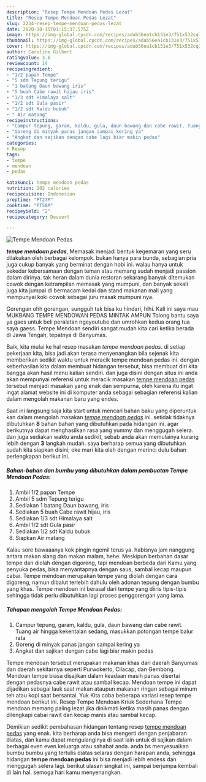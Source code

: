 ```yaml
---
description: "Resep Tempe Mendoan Pedas Lezat"
title: "Resep Tempe Mendoan Pedas Lezat"
slug: 2234-resep-tempe-mendoan-pedas-lezat
date: 2020-10-15T01:15:37.575Z
image: https://img-global.cpcdn.com/recipes/adab56ea1cb131e3/751x532cq70/tempe-mendoan-pedas-foto-resep-utama.jpg
thumbnail: https://img-global.cpcdn.com/recipes/adab56ea1cb131e3/751x532cq70/tempe-mendoan-pedas-foto-resep-utama.jpg
cover: https://img-global.cpcdn.com/recipes/adab56ea1cb131e3/751x532cq70/tempe-mendoan-pedas-foto-resep-utama.jpg
author: Caroline Gilbert
ratingvalue: 3.6
reviewcount: 14
recipeingredient:
- "1/2 papan Tempe"
- "5 sdm Tepung terigu"
- "1 batang Daun bawang iris"
- "5 buah Cabe rawit hijau iris"
- "1/3 sdt Himalaya salt"
- "1/2 sdt Gula pasir"
- "1/2 sdt Kaldu bubuk"
- " Air matang"
recipeinstructions:
- "Campur tepung, garam, kaldu, gula, daun bawang dan cabe rawit. Tuang air hingga kekentalan sedang, masukkan potongan tempe balur rata"
- "Goreng di minyak panas jangan sampai kering ya"
- "Angkat dan sajikan dengan cabe lagi biar makin pedas"
categories:
- Resep
tags:
- tempe
- mendoan
- pedas

katakunci: tempe mendoan pedas 
nutrition: 202 calories
recipecuisine: Indonesian
preptime: "PT27M"
cooktime: "PT58M"
recipeyield: "2"
recipecategory: Dessert

---
```



![Tempe Mendoan Pedas](https://img-global.cpcdn.com/recipes/adab56ea1cb131e3/751x532cq70/tempe-mendoan-pedas-foto-resep-utama.jpg)

<b><i>tempe mendoan pedas</i></b>, Memasak menjadi bentuk kegemaran yang seru dilakukan oleh berbagai kelompok. bukan hanya para bunda, sebagian pria juga cukup banyak yang berminat dengan hobi ini. walau hanya untuk sekedar kebersamaan dengan teman atau memang sudah menjadi passion dalam dirinya. tak heran dalam dunia restoran sekarang banyak ditemukan cowok dengan ketrampilan memasak yang mumpuni, dan banyak sekali juga kita jumpai di bermacam kedai dan stand makanan mall yang mempunyai koki cowok sebagai juru masak mumpuni nya.

Gorengan ohh gorengan, sungguh tak bisa ku hindari, hihi. Kali ini saya mau MUKBANG TEMPE MENDOWAN PEDAS MINTAK AMPUN Tolong bantu saya ya gaes untuk beli peralatan ngeyoutube dan umrohkan kedua orang tua saya gaess. Tempe Mendoan sendiri sangat mudah kita cari ketika berada di Jawa Tengah, tepatnya di Banyumas.

Baik, kita mulai ke hal resep masakan <i>tempe mendoan pedas</i>. di setiap pekerjaan kita, bisa jadi akan terasa menyenangkan bila sejenak kita memberikan sedikit waktu untuk meracik tempe mendoan pedas ini. dengan keberhasilan kita dalam membuat hidangan tersebut, bisa membuat diri kita bangga akan hasil menu kalian sendiri. dan juga disini dengan situs ini anda akan mempunyai referensi untuk meracik masakan <u>tempe mendoan pedas</u> tersebut menjadi masakan yang enak dan sempurna, oleh karena itu ingat ingat alamat website ini di komputer anda sebagai sebagian referensi kalian dalam mengolah makanan baru yang endes.


Saat ini langsung saja kita start untuk mencari bahan baku yang diperuntuk kan dalam mengolah masakan <u><i>tempe mendoan pedas</i></u> ini. setidak tidaknya dibutuhkan <b>8</b> bahan bahan yang dibutuhkan pada hidangan ini. agar berikutnya dapat menghasilkan rasa yang yummy dan menggugah selera. dan juga sediakan waktu anda sedikit, sebab anda akan memulainya kurang lebih dengan <b>3</b> langkah mudah. saya berharap semua yang dibutuhkan sudah kita siapkan disini, oke mari kita olah dengan merinci dulu bahan perlengkapan berikut ini.

<!--inarticleads1-->

##### Bahan-bahan dan bumbu yang dibutuhkan dalam pembuatan Tempe Mendoan Pedas:

1. Ambil 1/2 papan Tempe
1. Ambil 5 sdm Tepung terigu
1. Sediakan 1 batang Daun bawang, iris
1. Sediakan 5 buah Cabe rawit hijau, iris
1. Sediakan 1/3 sdt Himalaya salt
1. Ambil 1/2 sdt Gula pasir
1. Sediakan 1/2 sdt Kaldu bubuk
1. Siapkan  Air matang


Kalau sore bawaaanya kok pingin ngemil terus ya. habisnya jam nanggung antara makan siang dan makan malam, hehe. Meskipun berbahan dasar tempe dan diolah dengan digoreng, tapi mendoan berbeda dari Kamu yang penyuka pedas, bisa menyantapnya dengan saus, sambal kecap maupun cabai. Tempe mendoan merupakan tempe yang diolah dengan cara digoreng, namun dibalut terlebih dahulu oleh adonan tepung dengan bumbu yang khas. Tempe mendoan ini berasal dari tempe yang diiris tipis-tipis sehingga tidak perlu dibutuhkan lagi proses penggorengan yang lama. 

<!--inarticleads2-->

##### Tahapan mengolah Tempe Mendoan Pedas:

1. Campur tepung, garam, kaldu, gula, daun bawang dan cabe rawit. Tuang air hingga kekentalan sedang, masukkan potongan tempe balur rata
1. Goreng di minyak panas jangan sampai kering ya
1. Angkat dan sajikan dengan cabe lagi biar makin pedas


Tempe mendoan tersebut merupakan makanan khas dari daerah Banyumas dan daerah sekitarnya seperti Purwokerto, Cilacap, dan Gembong. Mendoan tempe biasa disajikan dalam keadaan masih panas disertai dengan pedasnya cabe rawit atau sambal kecap. Mendoan tempe ini dapat dijadikan sebagai lauk saat makan ataupun makanan ringan sebagai minum teh atau kopi saat bersantai. Yuk Kita coba beberapa variasi resep tempe mendoan berikut ini. Resep Tempe Mendoan Kriuk Sederhana Tempe mendoan memang paling lezat jika dinikmati ketika masih panas dengan dilengkapi cabai rawit dan kecap manis atau sambal kecap. 

Demikian sedikit pembahasan hidangan tentang resep <u>tempe mendoan pedas</u> yang enak. kita berharap anda bisa mengerti dengan penjabaran diatas, dan kamu dapat mengulanginya di saat lain untuk di sajikan dalam berbagai even even keluarga atau sahabat anda. anda bs menyesuaikan bumbu bumbu yang tertulis diatas selaras dengan harapan anda, sehingga hidangan <b>tempe mendoan pedas</b> ini bisa menjadi lebih endess dan menggugah selera lagi. berikut ulasan singkat ini, sampai berjumpa kembali di lain hal. semoga hari kamu menyenangkan.
